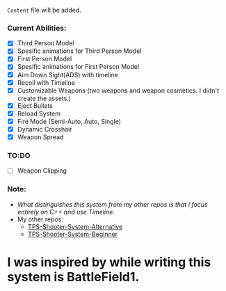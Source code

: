`Content` file will be added.

### Current Abilities:
  - [x] Third Person Model
  - [x] Spesific animations for Third Person Model
  - [x] First Person Model
  - [x] Spesific animations for First Person Model
  - [x] Aim Down Sight(ADS) with timeline
  - [x] Recoil with Timeline
  - [x] Customizable Weapons (two weapons and weapon cosmetics. I didn't create the assets.)
  - [x] Eject Bullets
  - [x] Reload System
  - [x] Fire Mode (Semi-Auto, Auto, Single)
  - [x] Dynamic Crosshair
  - [x] Weapon Spread

### TO:DO
  - [ ] Weapon Clipping

### Note:
-  _What distinguishes this system from my other repos is that I focus entirely on C++ and use Timeline._
-  My other repos:
    - [TPS-Shooter-System-Alternative](https://github.com/Helmssyss/TPS-Shooter-System-Alternative)
    - [TPS-Shooter-System-Beginner](https://github.com/Helmssyss/TPS-Shooter-System)

  # I was inspired by while writing this system is BattleField1.
